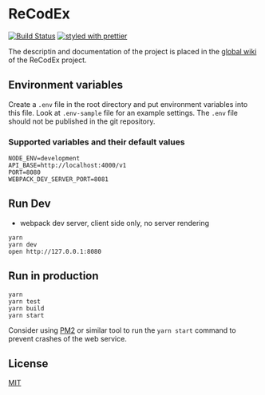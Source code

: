 # ReCodEx

[![Build Status](https://travis-ci.org/ReCodEx/web-app.svg?branch=master)](https://travis-ci.org/ReCodEx/web-app)
[![styled with prettier](https://img.shields.io/badge/styled_with-prettier-ff69b4.svg)](https://github.com/prettier/prettier)

The descriptin and documentation of the project is placed in the [global wiki](https://github.com/ReCodEx/wiki/wiki/Web-application) of the ReCodEx project.

## Environment variables

Create a `.env` file in the root directory and put environment variables into this file. Look at `.env-sample` file for an example settings. The `.env` file should not be published in the git repository.

### Supported variables and their default values

```
NODE_ENV=development
API_BASE=http://localhost:4000/v1
PORT=8080
WEBPACK_DEV_SERVER_PORT=8081
```

## Run Dev

* webpack dev server, client side only, no server rendering

```
yarn
yarn dev
open http://127.0.0.1:8080
```

## Run in production

```
yarn
yarn test
yarn build
yarn start
```

Consider using [PM2](http://pm2.keymetrics.io/) or similar tool to run the `yarn start` command to prevent crashes of the web service.

## License

[MIT](http://isekivacenz.mit-license.org/)

